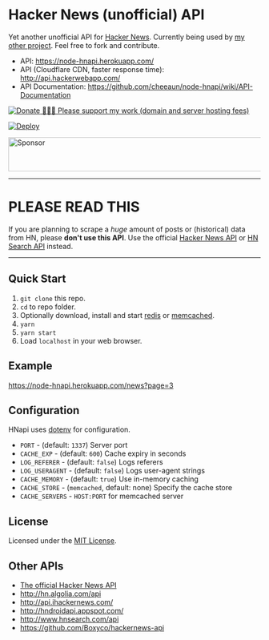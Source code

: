 Hacker News (unofficial) API
============================

Yet another unofficial API for [Hacker News](http://news.ycombinator.com/). Currently being used by [my other project](https://github.com/cheeaun/hackerweb). Feel free to fork and contribute.

- API: <https://node-hnapi.herokuapp.com/>
- API (Cloudflare CDN, faster response time): <http://api.hackerwebapp.com/>
- API Documentation: <https://github.com/cheeaun/node-hnapi/wiki/API-Documentation>

[![Donate](https://d1iczxrky3cnb2.cloudfront.net/button-small-blue.png) 🙏🙏🙏 Please support my work (domain and server hosting fees)](https://donorbox.org/support-cheeaun)

[![Deploy](https://www.herokucdn.com/deploy/button.png)](https://heroku.com/deploy)

<a href="https://app.codesponsor.io/link/jps1dCLmKkCZBFiD34w2388o/cheeaun/node-hnapi" rel="nofollow"><img src="https://app.codesponsor.io/embed/jps1dCLmKkCZBFiD34w2388o/cheeaun/node-hnapi.svg" style="width: 888px; height: 68px;" alt="Sponsor" /></a>

---

# PLEASE READ THIS

If you are planning to scrape a *huge* amount of posts or (historical) data from HN, please **don't use this API**. Use the official [Hacker News API](https://github.com/HackerNews/API) or [HN Search API](http://hn.algolia.com/api) instead.

---

Quick Start
----------

1. `git clone` this repo.
2. `cd` to repo folder.
3. Optionally download, install and start [redis](http://redis.io/download) or [memcached](http://memcached.org/).
4. `yarn`
5. `yarn start`
6. Load `localhost` in your web browser.


Example
-------------
<https://node-hnapi.herokuapp.com/news?page=3>

Configuration
-------------

HNapi uses [dotenv](https://github.com/motdotla/dotenv) for configuration.

- `PORT` - (default: `1337`) Server port
- `CACHE_EXP` - (default: `600`) Cache expiry in seconds
- `LOG_REFERER` - (default: `false`) Logs referers
- `LOG_USERAGENT` - (default: `false`) Logs user-agent strings
- `CACHE_MEMORY` - (default: `true`) Use in-memory caching
- `CACHE_STORE` - (`memcached`, default: none) Specify the cache store
- `CACHE_SERVERS` - `HOST:PORT` for memcached server

License
-------

Licensed under the [MIT License](http://cheeaun.mit-license.org/).

Other APIs
----------

- [The official Hacker News API](https://github.com/HackerNews/API)
- <http://hn.algolia.com/api>
- <http://api.ihackernews.com/>
- <http://hndroidapi.appspot.com/>
- <http://www.hnsearch.com/api>
- <https://github.com/Boxyco/hackernews-api>
